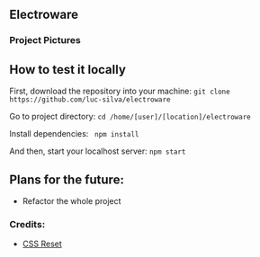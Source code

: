 ## Electroware


### Project Pictures

## How to test it locally 
First, download the repository into your machine:
``git clone https://github.com/luc-silva/electroware``

Go to project directory:
``cd /home/[user]/[location]/electroware``

Install dependencies: 
`` npm install``

And then, start your localhost server:
``npm start``

## Plans for the future:
- Refactor the whole project

### Credits:
- [CSS Reset](https://meyerweb.com/eric/tools/css/reset/)
